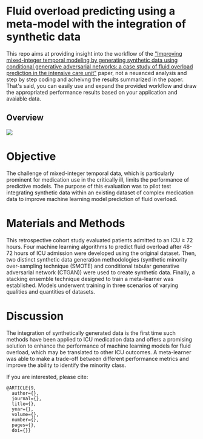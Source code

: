 # Fluid overload predicting using a meta-model with the integration of synthetic data 

This repo aims at providing insight into the workflow of the ["Improving mixed-integer temporal modeling by generating synthetic data using conditional generative adversarial networks: a case study of fluid overload prediction in the intensive care unit"]() paper, not a neuanced analysis and step by step coding and acheivng the results summarized in the paper. That's said, you can easily use and expand the provided workflow and draw the appropriated performance results based on your application and avaiable data.

## Overview
![](Overview.png)

# Objective
The challenge of mixed-integer temporal data, which is particularly prominent for medication use in the critically ill, limits the performance of predictive models. The purpose of this evaluation was to pilot test integrating synthetic data within an existing dataset of complex medication data to improve machine learning model prediction of fluid overload. 
# Materials and Methods
This retrospective cohort study evaluated patients admitted to an ICU ≥ 72 hours. Four machine learning algorithms to predict fluid overload after 48-72 hours of ICU admission were developed using the original dataset. Then, two distinct synthetic data generation methodologies (synthetic minority over-sampling technique (SMOTE) and conditional tabular generative adversarial network (CTGAN)) were used to create synthetic data. Finally, a stacking ensemble technique designed to train a meta-learner was established. Models underwent training in three scenarios of varying qualities and quantities of datasets. 
# Discussion 
The integration of synthetically generated data is the first time such methods have been applied to ICU medication data and offers a promising solution to enhance the performance of machine learning models for fluid overload, which may be translated to other ICU outcomes. A meta-learner was able to make a trade-off between different performance metrics and improve the ability to identify the minority class. 

If you are interested, please cite:

```
@ARTICLE{9,
  author={},
  journal={}, 
  title={}, 
  year={},
  volume={},
  number={},
  pages={},
  doi={}}
```
